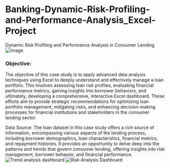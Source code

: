 # Banking-Dynamic-Risk-Profiling-and-Performance-Analysis_Excel-Project
Dynamic Risk Profiling and Performance Analysis in Consumer Lending
![image](https://github.com/surajgautam87/Banking-Dynamic-Risk-Profiling-and-Performance-Analysis_Excel-Project/assets/160303501/0ab5a07a-dde7-4d30-a416-14470344d6b6)
### **Objective:**

The objective of this case study is to apply advanced data analysis techniques using Excel to deeply understand and effectively manage a loan portfolio. This involves assessing loan risk profiles, evaluating financial performance metrics, gaining insights into borrower behaviors, and ultimately, developing a comprehensive, interactive Excel dashboard. These efforts aim to provide strategic recommendations for optimizing loan portfolio management, mitigating risks, and enhancing decision-making processes for financial institutions and stakeholders in the consumer lending sector.

Data Source:
The loan dataset in this case study offers a rich source of information, encompassing various aspects of the lending process, including borrower demographics, loan characteristics, financial metrics, and repayment histories. It provides an opportunity to delve deep into the patterns and trends that govern consumer lending, offering insights into risk management, borrower behavior, and financial performance.
![Trend analysis dashboard](https://github.com/surajgautam87/Banking-Dynamic-Risk-Profiling-and-Performance-Analysis_Excel-Project/assets/160303501/fab8db10-90c0-4ccc-8f90-298d8f5516cb)
![Risk Analysis Dashboard](https://github.com/surajgautam87/Banking-Dynamic-Risk-Profiling-and-Performance-Analysis_Excel-Project/assets/160303501/c5511cf8-81d5-451a-a1e4-f08f77048358)
